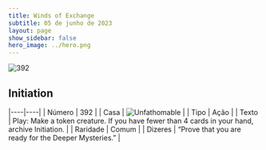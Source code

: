 ```yaml
---
title: Winds of Exchange
subtitle: 05 de junho de 2023
layout: page
show_sidebar: false
hero_image: ../hero.png
---
```


![392](https://mastervault-storage-prod.s3.amazonaws.com/media/card_front/en/600_392_678662a2951c_en.png)


## Initiation

|----|----|
| Número | 392 |
| Casa | ![Unfathomable](https://archonarcana.com/images/thumb/1/10/Unfathomable.png/22px-Unfathomable.png "Abissais") |
| Tipo | Ação |
| Texto | Play: Make a token creature. If you have fewer than 4 cards in your hand, archive Initiation.  |
| Raridade | Comum |
| Dizeres | “Prove that you are ready for the Deeper Mysteries.” |

